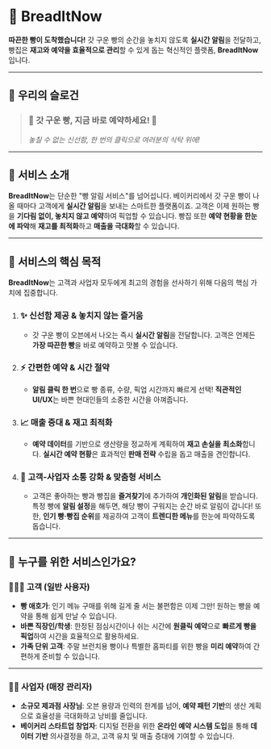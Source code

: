 # 🍞 **BreadItNow**

**따끈한 빵이 도착했습니다!** 갓 구운 빵의 순간을 놓치지 않도록 **실시간 알림**을 전달하고, 빵집은 **재고와 예약을 효율적으로 관리**할 수 있게 돕는 혁신적인 플랫폼, **BreadItNow**입니다.

---

## 📣 **우리의 슬로건**

> ### 🎉 **갓 구운 빵, 지금 바로 예약하세요!** 🎉
>
> _놓칠 수 없는 신선함, 한 번의 클릭으로 여러분의 식탁 위에!_

---

## 📝 **서비스 소개**

**BreadItNow**는 단순한 "빵 알림 서비스"를 넘어섭니다. 베이커리에서 갓 구운 빵이 나올 때마다 고객에게 **실시간 알림**을 보내는 스마트한 플랫폼이죠. 고객은 이제 원하는 빵을 **기다림 없이, 놓치지 않고 예약**하여 픽업할 수 있습니다. 빵집 또한 **예약 현황을 한눈에 파악**해 **재고를 최적화**하고 **매출을 극대화**할 수 있습니다.

---

## 🎯 **서비스의 핵심 목적**

**BreadItNow**는 고객과 사업자 모두에게 최고의 경험을 선사하기 위해 다음의 핵심 가치에 집중합니다.

1.  ### ✨ **신선함 제공 & 놓치지 않는 즐거움**
    - 갓 구운 빵이 오븐에서 나오는 즉시 **실시간 알림**을 전달합니다. 고객은 언제든 **가장 따끈한 빵**을 바로 예약하고 맛볼 수 있습니다.
2.  ### ⚡️ **간편한 예약 & 시간 절약**
    - **알림 클릭 한 번**으로 빵 종류, 수량, 픽업 시간까지 빠르게 선택! **직관적인 UI/UX**는 바쁜 현대인들의 소중한 시간을 아껴줍니다.
3.  ### 📈 **매출 증대 & 재고 최적화**
    - **예약 데이터**를 기반으로 생산량을 정교하게 계획하여 **재고 손실을 최소화**합니다. **실시간 예약 현황**은 효과적인 **판매 전략** 수립을 돕고 매출을 견인합니다.
4.  ### 💬 **고객-사업자 소통 강화 & 맞춤형 서비스**
    - 고객은 좋아하는 빵과 빵집을 **즐겨찾기**에 추가하여 **개인화된 알림**을 받습니다. 특정 빵에 **알림 설정**을 해두면, 해당 빵이 구워지는 순간 바로 알림이 갑니다! 또한, **인기 빵·빵집 순위**를 제공하여 고객이 **트렌디한 메뉴**를 한눈에 파악하도록 돕습니다.

---

## 👥 **누구를 위한 서비스인가요?**

### 🙋🏻‍♂️ **고객 (일반 사용자)**

- **빵 애호가**: 인기 메뉴 구매를 위해 길게 줄 서는 불편함은 이제 그만! 원하는 빵을 예약을 통해 쉽게 만날 수 있습니다.
- **바쁜 직장인/학생**: 한정된 점심시간이나 쉬는 시간에 **원클릭 예약**으로 **빠르게 빵을 픽업**하여 시간을 효율적으로 활용하세요.
- **가족 단위 고객**: 주말 브런치용 빵이나 특별한 홈파티를 위한 빵을 **미리 예약**하여 간편하게 준비할 수 있습니다.

---

### 🧑‍🍳 **사업자 (매장 관리자)**

- **소규모 제과점 사장님**: 오븐 용량과 인력의 한계를 넘어, **예약 패턴 기반**의 생산 계획으로 효율성을 극대화하고 낭비를 줄입니다.
- **베이커리 스타트업 창업자**: 디지털 전환을 위한 **온라인 예약 시스템 도입**을 통해 **데이터 기반** 의사결정을 하고, 고객 유치 및 매출 증대에 기여할 수 있습니다.
